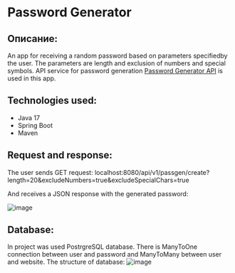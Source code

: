 # Password Generator
## Описание:
An app for receiving a random password based on parameters specifiedby the user. The parameters are length and exclusion of numbers and special symbols. API service for password generation [Password Generator API](https://api-ninjas.com/api/passwordgenerator) is used in this app.
## Technologies used:
* Java 17
* Spring Boot
* Maven
## Request and response:
The user sends GET request: 
localhost:8080/api/v1/passgen/create?length=20&excludeNumbers=true&excludeSpecialChars=true

And receives a JSON response with the generated password:

![image](https://github.com/BaTyANl/PasswordGeneration/assets/159899923/fa38b2c1-49ab-4ada-a009-3d9105bae153)
## Database:
In project was used PostrgreSQL database. There is ManyToOne connection between user and password and ManyToMany between user and website. The structure of database:
![image](https://github.com/BaTyANl/PasswordGeneration/assets/159899923/d4d1d5fa-53df-4876-862d-8ed05ba8d70c)

